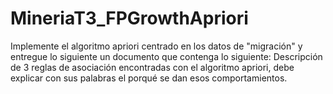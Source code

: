 # MineriaT3_FPGrowthApriori
Implemente el algoritmo apriori centrado en los datos de "migración" y entregue lo siguiente un documento que contenga lo siguiente:  Descripción de 3 reglas de asociación encontradas con el algoritmo apriori, debe explicar con sus palabras el porqué se dan esos comportamientos.
